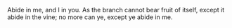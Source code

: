 Abide in me, and I in you. As the branch cannot bear fruit of itself, except it abide in the vine; no more can ye, except ye abide in me.
